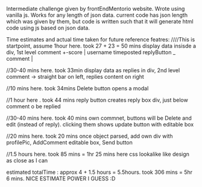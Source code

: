 Intermediate challenge given by frontEndMentorio website. 
Wrote using vanilla js. 
Works for any length of json data. current code has json length which was given by them, but code is written such that it will generate html code using js based on json data.

Time estimates and actual time taken for future reference
featres:
////This is startpoint, assume 1hour here. took 27 + 23 = 50 mins
display data insisde a div, 1st level comment
 +-score | username timeposted replyButton _ comment |

//30-40 mins here. took 33min
display data as replies in div, 2nd level comment
-> straight bar on left, replies content on right

//10 mins here. took 34mins
Delete button opens a modal

//1 hour here . took 44 mins
reply button creates reply box div, just below comment o be replied

//30-40 mins here. took 40 mins
own commnet, buttons will be Delete and edit (instead of reply).
clicking them shows update button with editable box

//20 mins here. took 20 mins
once object parsed, add own div with
 profilePic, AddComment editable box, Send button

//1.5 hours here. took 85 mins = 1hr 25 mins here
css lookalike like design as close as I can

estimated totalTime : approx 4 + 1.5 hours = 5.5hours. took 306 mins = 5hr 6 mins. NICE ESTIMATE POWER I GUESS :D 

